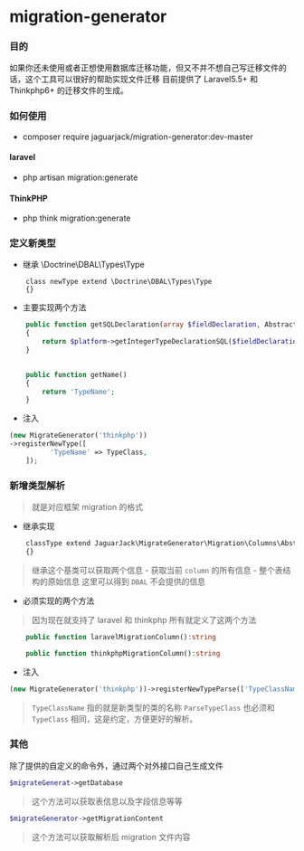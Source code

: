 # migration-generator
### 目的
如果你还未使用或者正想使用数据库迁移功能，但又不并不想自己写迁移文件的话，这个工具可以很好的帮助实现文件迁移
目前提供了 Laravel5.5+ 和 Thinkphp6+ 的迁移文件的生成。

### 如何使用
- composer require jaguarjack/migration-generator:dev-master

#### laravel

- php artisan migration:generate

#### ThinkPHP
- php think migration:generate


### 定义新类型

- 继承 \Doctrine\DBAL\Types\Type
```
    class newType extend \Doctrine\DBAL\Types\Type
    {} 
```
- 主要实现两个方法

```php
    public function getSQLDeclaration(array $fieldDeclaration, AbstractPlatform $platform)
    {
        return $platform->getIntegerTypeDeclarationSQL($fieldDeclaration);
    }

   
    public function getName()
    {
        return 'TypeName';
    }
```

- 注入

```php
(new MigrateGenerator('thinkphp'))
->registerNewType([
          'TypeName' => TypeClass,
    ]);
```

### 新增类型解析
> 就是对应框架 migration 的格式

- 继承实现
```php
    classType extend JaguarJack\MigrateGenerator\Migration\Columns\AbstractType
    {}
```
  
> 继承这个基类可以获取两个信息
    - 获取当前 `column` 的所有信息
    - 整个表结构的原始信息 这里可以得到 `DBAL` 不会提供的信息
    
- 必须实现的两个方法
> 因为现在就支持了 laravel 和 thinkphp 所有就定义了这两个方法

```php
    public function laravelMigrationColumn():string

    public function thinkphpMigrationColumn():string
```

- 注入

```php
(new MigrateGenerator('thinkphp'))->registerNewTypeParse(['TypeClassName' => ParseTypeClass]);
```
> `TypeClassName` 指的就是新类型的类的名称
`ParseTypeClass` 也必须和 `TypeClass` 相同，这是约定，方便更好的解析。


### 其他

除了提供的自定义的命令外，通过两个对外接口自己生成文件
```php
$migrateGenerat->getDatabase
```
> 这个方法可以获取表信息以及字段信息等等

```php
$migrateGenerator->getMigrationContent
```
> 这个方法可以获取解析后 migration 文件内容


